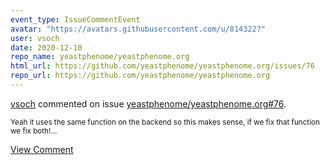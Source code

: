 ```yaml
---
event_type: IssueCommentEvent
avatar: "https://avatars.githubusercontent.com/u/814322?"
user: vsoch
date: 2020-12-10
repo_name: yeastphenome/yeastphenome.org
html_url: https://github.com/yeastphenome/yeastphenome.org/issues/76
repo_url: https://github.com/yeastphenome/yeastphenome.org
---
```


<a href='https://github.com/vsoch' target='_blank'>vsoch</a> commented on issue <a href='https://github.com/yeastphenome/yeastphenome.org/issues/76' target='_blank'>yeastphenome/yeastphenome.org#76</a>.

<small>Yeah it uses the same function on the backend so this makes sense, if we fix that function we fix both!...</small>

<a href='https://github.com/yeastphenome/yeastphenome.org/issues/76' target='_blank'>View Comment</a>